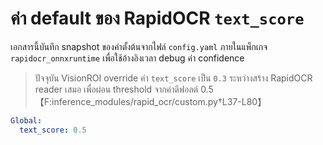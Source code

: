 # ค่า default ของ RapidOCR `text_score`

เอกสารนี้บันทึก snapshot ของค่าตั้งต้นจากไฟล์ `config.yaml` ภายในแพ็กเกจ `rapidocr_onnxruntime` เพื่อใช้อ้างอิงเวลา debug ค่า confidence

> ปัจจุบัน VisionROI override ค่า `text_score` เป็น `0.3` ระหว่างสร้าง RapidOCR reader เสมอ เพื่อผ่อน threshold จากค่าดีฟอลต์ 0.5【F:inference_modules/rapid_ocr/custom.py†L37-L80】

```yaml
Global:
  text_score: 0.5
```
